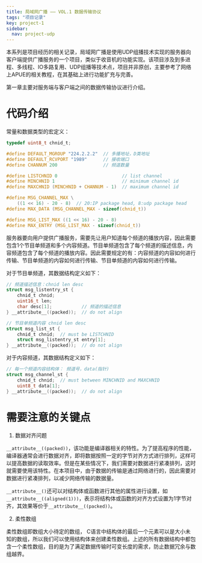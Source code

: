 ```yaml
---
title: 局域网广播 —— VOL.1 数据传输协议
tags: "项目记录"
key: project-1
sidebar:
  nav: project-udp
---
```


本系列是项目经历的相关记录，局域网广播是使用UDP组播技术实现的服务器向客户端提供广播服务的一个项目，类似于收音机的功能实现。该项目涉及到多进程、多线程、IO多路复用、UDP组播等技术点，项目并非原创，主要参考了网络上APUE的相关教程，在其基础上进行功能扩充与完善。<!--more-->

第一章主要对服务端与客户端之间的数据传输协议进行介绍。

# 代码介绍

常量和数据类型的宏定义：

```c
typedef uint8_t chnid_t;

#define DEFAULT_MGROUP "224.2.2.2"  // 多播地址，D类地址
#define DEFAULT_RCVPORT "1989"      // 接收端口
#define CHANNUM 200                 // 频道数量

#define LISTCHNID 0                        // list channel
#define MINCHNID 1                         // minimum channel id
#define MAXCHNID (MINCHNID + CHANNUM - 1)  // maximum channel id

#define MSG_CHANNEL_MAX \
    ((1 << 16) - 20 - 8)  // 20:IP package head, 8:udp package head
#define MAX_DATA (MSG_CHANNEL_MAX - sizeof(chnid_t))

#define MSG_LIST_MAX ((1 << 16) - 20 - 8)
#define MAX_ENTRY (MSG_LIST_MAX - sizeof(chnid_t))
```

服务器要向用户提供广播服务，需要先让用户知道每个频道的播放内容，因此需要包含1个节目单频道和多个内容频道。节目单频道包含了每个频道的描述信息，内容频道包含了每个频道的播放内容。因此需要规定的有：内容频道的内容如何进行传输、节目单频道的内容如何进行传输、节目单频道的内容如何进行传输。

对于节目单频道，其数据结构定义如下：

```c
// 频道描述信息：chnid len desc
struct msg_listentry_st {
    chnid_t chnid;
    uint16_t len;
    char desc[1];           // 频道的描述信息
} __attribute__((packed));  // do not align

// 节目单频道内容 chnid len desc
struct msg_list_st {
    chnid_t chnid;  // must be LISTCHNID
    struct msg_listentry_st entry[1];
} __attribute__((packed));  // do not align
```

对于内容频道，其数据结构定义如下：

```c
// 每一个频道内容结构体： 频道号，data(指针)
struct msg_channel_st {
    chnid_t chnid;  // must between MINCHNID and MAXCHNID
    uint8_t data[1];
} __attribute__((packed));  // do not align
```

# 需要注意的关键点

1. 数据对齐问题

`__attribute__((packed))`，该功能是编译器相关的特性。为了提高程序的性能，编译器通常会进行数据对齐，即将数据按照一定的字节对齐方式进行排列，这样可以提高数据的读取效率。但是在某些情况下，我们需要对数据进行紧凑排列，这时就需要使用该特性。在本项目中，由于数据的传输是通过网络进行的，因此需要对数据进行紧凑排列，以减少网络传输的数据量。

`__attribute__()`还可以对结构体或函数进行其他的属性进行设置，如`__attribute__((aligned(1)))`，表示将结构体或函数的对齐方式设置为1字节对齐，其效果等价于`__attribute__((packed))`。

2. 柔性数组

柔性数组即数组大小待定的数组， C语言中结构体的最后一个元素可以是大小未知的数组，所以我们可以使用结构体来创建柔性数组。上述的所有数据结构中都包含一个柔性数组，目的是为了满足数据传输时可变长度的需求，防止数据冗余与数组越界。
